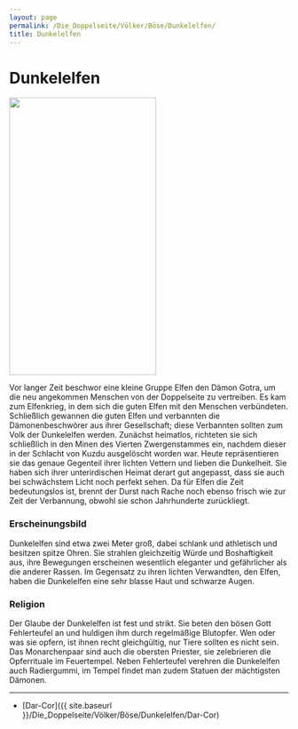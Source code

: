 ```yaml
---
layout: page
permalink: /Die_Doppelseite/Völker/Böse/Dunkelelfen/
title: Dunkelelfen
---
```


# Dunkelelfen

<img alt="" height="500" src="{{ site.baseurl }}/assets/images/rassen/dunkelelf.jpg" width="265" />

Vor langer Zeit beschwor eine kleine Gruppe Elfen den Dämon Gotra, um die neu angekommen Menschen von der Doppelseite zu vertreiben. Es kam zum Elfenkrieg, in dem sich die guten Elfen mit den Menschen verbündeten. Schließlich gewannen die guten Elfen und verbannten die Dämonenbeschwörer aus ihrer Gesellschaft; diese Verbannten sollten zum Volk der Dunkelelfen werden. Zunächst heimatlos, richteten sie sich schließlich in den Minen des Vierten Zwergenstammes ein, nachdem dieser in der Schlacht von Kuzdu ausgelöscht worden war. Heute repräsentieren sie das genaue Gegenteil ihrer lichten Vettern und lieben die Dunkelheit. Sie haben sich ihrer unterirdischen Heimat derart gut angepasst, dass sie auch bei schwächstem Licht noch perfekt sehen. Da für Elfen die Zeit bedeutungslos ist, brennt der Durst nach Rache noch ebenso frisch wie zur Zeit der Verbannung, obwohl sie schon Jahrhunderte zurückliegt.

### Erscheinungsbild

Dunkelelfen sind etwa zwei Meter groß, dabei schlank und athletisch und besitzen spitze Ohren. Sie strahlen gleichzeitig Würde und Boshaftigkeit aus, ihre Bewegungen erscheinen wesentlich eleganter und gefährlicher als die anderer Rassen. Im Gegensatz zu ihren lichten Verwandten, den Elfen, haben die Dunkelelfen eine sehr blasse Haut und schwarze Augen.

### Religion

Der Glaube der Dunkelelfen ist fest und strikt. Sie beten den bösen Gott Fehlerteufel an und huldigen ihm durch regelmäßige Blutopfer. Wen oder was sie opfern, ist ihnen recht gleichgültig, nur Tiere sollten es nicht sein. Das Monarchenpaar sind auch die obersten Priester, sie zelebrieren die Opferrituale im Feuertempel. Neben Fehlerteufel verehren die Dunkelelfen auch Radiergummi, im Tempel findet man zudem Statuen der mächtigsten Dämonen.

***

- [Dar-Cor]({{ site.baseurl }}/Die_Doppelseite/Völker/Böse/Dunkelelfen/Dar-Cor)
